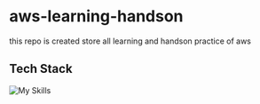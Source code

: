 # aws-learning-handson
this repo is created store all learning and handson practice of aws

## Tech Stack

![My Skills](https://go-skill-icons.vercel.app/api/icons?i=aws,linux,&perline=2)

